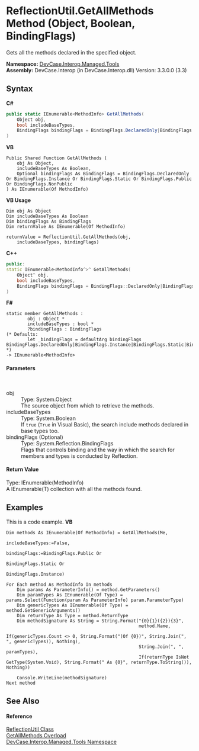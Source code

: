 # ReflectionUtil.GetAllMethods Method (Object, Boolean, BindingFlags)
 

Gets all the methods declared in the specified object.

**Namespace:**&nbsp;<a href="N_DevCase_Interop_Managed_Tools">DevCase.Interop.Managed.Tools</a><br />**Assembly:**&nbsp;DevCase.Interop (in DevCase.Interop.dll) Version: 3.3.0.0 (3.3)

## Syntax

**C#**<br />
``` C#
public static IEnumerable<MethodInfo> GetAllMethods(
	Object obj,
	bool includeBaseTypes,
	BindingFlags bindingFlags = BindingFlags.DeclaredOnly|BindingFlags.Instance|BindingFlags.Static|BindingFlags.Public|BindingFlags.NonPublic
)
```

**VB**<br />
``` VB
Public Shared Function GetAllMethods ( 
	obj As Object,
	includeBaseTypes As Boolean,
	Optional bindingFlags As BindingFlags = BindingFlags.DeclaredOnly Or BindingFlags.Instance Or BindingFlags.Static Or BindingFlags.Public Or BindingFlags.NonPublic
) As IEnumerable(Of MethodInfo)
```

**VB Usage**<br />
``` VB Usage
Dim obj As Object
Dim includeBaseTypes As Boolean
Dim bindingFlags As BindingFlags
Dim returnValue As IEnumerable(Of MethodInfo)

returnValue = ReflectionUtil.GetAllMethods(obj, 
	includeBaseTypes, bindingFlags)
```

**C++**<br />
``` C++
public:
static IEnumerable<MethodInfo^>^ GetAllMethods(
	Object^ obj, 
	bool includeBaseTypes, 
	BindingFlags bindingFlags = BindingFlags::DeclaredOnly|BindingFlags::Instance|BindingFlags::Static|BindingFlags::Public|BindingFlags::NonPublic
)
```

**F#**<br />
``` F#
static member GetAllMethods : 
        obj : Object * 
        includeBaseTypes : bool * 
        ?bindingFlags : BindingFlags 
(* Defaults:
        let _bindingFlags = defaultArg bindingFlags BindingFlags.DeclaredOnly|BindingFlags.Instance|BindingFlags.Static|BindingFlags.Public|BindingFlags.NonPublic
*)
-> IEnumerable<MethodInfo> 

```


#### Parameters
&nbsp;<dl><dt>obj</dt><dd>Type: System.Object<br />The source object from which to retrieve the methods.</dd><dt>includeBaseTypes</dt><dd>Type: System.Boolean<br />If `true` (`True` in Visual Basic), the search include methods declared in base types too.</dd><dt>bindingFlags (Optional)</dt><dd>Type: System.Reflection.BindingFlags<br />Flags that controls binding and the way in which the search for members and types is conducted by Reflection.</dd></dl>

#### Return Value
Type: IEnumerable(MethodInfo)<br />A IEnumerable(T) collection with all the methods found.

## Examples
This is a code example. 
**VB**<br />
``` VB
Dim methods As IEnumerable(Of MethodInfo) = GetAllMethods(Me,
                                                          includeBaseTypes:=False,
                                                          bindingFlags:=BindingFlags.Public Or
                                                                        BindingFlags.Static Or
                                                                        BindingFlags.Instance)

For Each method As MethodInfo In methods
    Dim params As ParameterInfo() = method.GetParameters()
    Dim paramTypes As IEnumerable(Of Type) = params.Select(Function(param As ParameterInfo) param.ParameterType)
    Dim genericTypes As IEnumerable(Of Type) = method.GetGenericArguments()
    Dim returnType As Type = method.ReturnType
    Dim methodSignature As String = String.Format("{0}{1}({2}){3}",
                                                  method.Name,
                                                  If(genericTypes.Count <> 0, String.Format("(Of {0})", String.Join(", ", genericTypes)), Nothing),
                                                  String.Join(", ", paramTypes),
                                                  If(returnType IsNot GetType(System.Void), String.Format(" As {0}", returnType.ToString()), Nothing))

    Console.WriteLine(methodSignature)
Next method
```


## See Also


#### Reference
<a href="T_DevCase_Interop_Managed_Tools_ReflectionUtil">ReflectionUtil Class</a><br /><a href="Overload_DevCase_Interop_Managed_Tools_ReflectionUtil_GetAllMethods">GetAllMethods Overload</a><br /><a href="N_DevCase_Interop_Managed_Tools">DevCase.Interop.Managed.Tools Namespace</a><br />